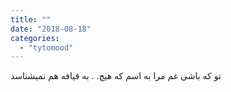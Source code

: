 ```yaml
---
title: ""
date: "2018-08-18"
categories: 
  - "tytomood"
---
```


تو که باشی غم مرا به اسم که هیچ. . به قیافه هم نمیشناسد
